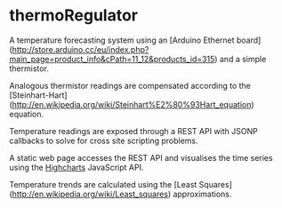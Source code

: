 thermoRegulator
===============

A temperature forecasting system using an [Arduino Ethernet board] (http://store.arduino.cc/eu/index.php?main_page=product_info&cPath=11_12&products_id=315) and a simple thermistor.

Analogous thermistor readings are compensated according to the [Steinhart-Hart] (http://en.wikipedia.org/wiki/Steinhart%E2%80%93Hart_equation) equation.

Temperature readings are exposed through a REST API with JSONP callbacks to solve for cross site scripting problems.

A static web page accesses the REST API and visualises the time series using the [Highcharts](http://www.highcharts.com/) JavaScript API.

Temperature trends are calculated using the [Least Squares] (http://en.wikipedia.org/wiki/Least_squares) approximations.

